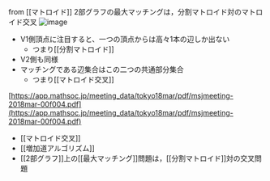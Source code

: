 
from [[マトロイド]]
2部グラフの最大マッチングは，分割マトロイド対のマトロイド交叉
![image](https://gyazo.com/a370998bd984fe19e25da836e8ab653f/thumb/1000)
- V1側頂点に注目すると、一つの頂点からは高々1本の辺しか出ない
    - つまり[[分割マトロイド]]
- V2側も同様
- マッチングである辺集合はこの二つの共通部分集合
    - つまり[[マトロイド交叉]]

[https://app.mathsoc.jp/meeting_data/tokyo18mar/pdf/msjmeeting-2018mar-00f004.pdf](https://app.mathsoc.jp/meeting_data/tokyo18mar/pdf/msjmeeting-2018mar-00f004.pdf)
- [[マトロイド交叉]]
- [[増加道アルゴリズム]]
- [[2部グラフ]]上の[[最大マッチング]]問題は，[[分割マトロイド]]対の交叉問題
